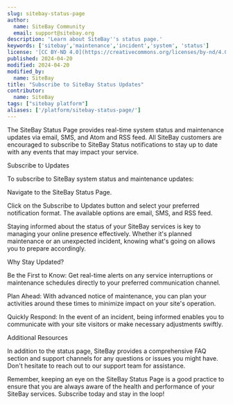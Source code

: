 ```yaml
---
slug: sitebay-status-page
author:
  name: SiteBay Community
  email: support@sitebay.org
description: 'Learn about SiteBay''s status page.'
keywords: ['sitebay','maintenance','incident','system', 'status']
license: '[CC BY-ND 4.0](https://creativecommons.org/licenses/by-nd/4.0)'
published: 2024-04-20
modified: 2024-04-20
modified_by:
  name: SiteBay
title: "Subscribe to SiteBay Status Updates"
contributor:
  name: SiteBay
tags: ["sitebay platform"]
aliases: ['/platform/sitebay-status-page/']
---
```


The SiteBay Status Page provides real-time system status and maintenance updates via email, SMS, and Atom and RSS feed. All SiteBay customers are encouraged to subscribe to SiteBay Status notifications to stay up to date with any events that may impact your service.

Subscribe to Updates

To subscribe to SiteBay system status and maintenance updates:

Navigate to the SiteBay Status Page.

Click on the Subscribe to Updates button and select your preferred notification format. The available options are email, SMS, and RSS feed.

Staying informed about the status of your SiteBay services is key to managing your online presence effectively. Whether it's planned maintenance or an unexpected incident, knowing what's going on allows you to prepare accordingly.

Why Stay Updated?

Be the First to Know: Get real-time alerts on any service interruptions or maintenance schedules directly to your preferred communication channel.

Plan Ahead: With advanced notice of maintenance, you can plan your activities around these times to minimize impact on your site's operation.

Quickly Respond: In the event of an incident, being informed enables you to communicate with your site visitors or make necessary adjustments swiftly.

Additional Resources

In addition to the status page, SiteBay provides a comprehensive FAQ section and support channels for any questions or issues you might have. Don't hesitate to reach out to our support team for assistance.

Remember, keeping an eye on the SiteBay Status Page is a good practice to ensure that you are always aware of the health and performance of your SiteBay services. Subscribe today and stay in the loop!